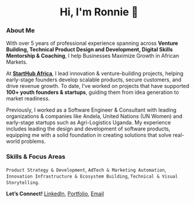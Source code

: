 <h1 align="center">Hi, I'm Ronnie 👋</h1>

### About Me

With over 5 years of professional experience spanning across **Venture Building, Technical Product Design and Development, Digital Skills Mentorship & Coaching**, I help Businesses Maximize Growth in African Markets.

At **[StartHub Africa](https://starthubafrica.org/)**, I lead innovation & venture-building projects, helping early-stage founders develop scalable products, secure customers, and drive revenue growth. To date, I’ve worked on projects that have supported **100+ youth founders & startups**, guiding them from idea generation to market readiness.

Previously, I worked as a Software Engineer & Consultant with leading organizations & companies like Andela, United Nations (UN Women) and early-stage startups such as Agri-Logistics Uganda. My experience includes leading the design and development of software products, equipping me with a solid foundation in creating solutions that solve real-world problems.



### Skills & Focus Areas  
   `Product Strategy & Development`, `AdTech & Marketing Automation`, `Innovation Infrastructure & Ecosystem Building`, `Technical & Visual Storytelling`.

**Let’s Connect!** [LinkedIn](https://www.linkedin.com/in/ronnie-lutaro-b73240aa/), [Portfolio](https://ronnielutaro.github.io), [Email](mailto:ronnielutaro@outlook.com)
